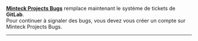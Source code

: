 **<a href="http://bugs.minteck-projects.rf.gd">Minteck Projects Bugs</a>** remplace maintenant le système de tickets de **GitLab**.<br>
Pour continuer à signaler des bugs, vous devez vous créer un compte sur Minteck Projects Bugs.
<hr>
